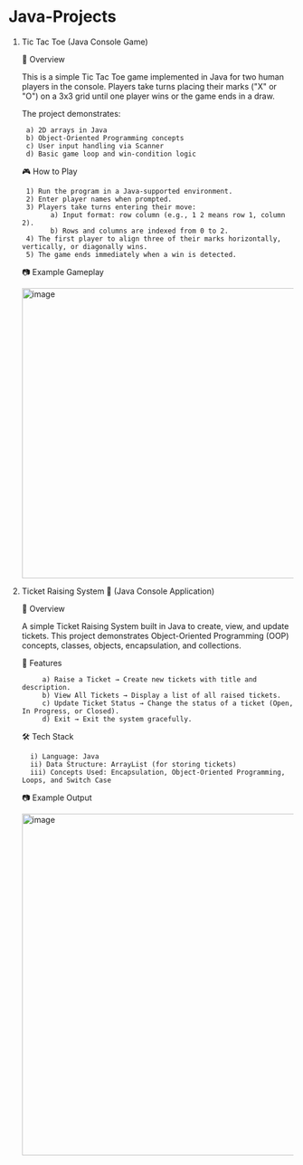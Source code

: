 # Java-Projects

1. Tic Tac Toe (Java Console Game)

   📌 Overview

      This is a simple Tic Tac Toe game implemented in Java for two human players in the console.
   Players take turns placing their marks ("X" or "O") on a 3x3 grid until one player wins or the game ends in a draw.

   The project demonstrates:
   
        a) 2D arrays in Java
        b) Object-Oriented Programming concepts
        c) User input handling via Scanner
        d) Basic game loop and win-condition logic

    🎮 How to Play
   
        1) Run the program in a Java-supported environment.
        2) Enter player names when prompted.
        3) Players take turns entering their move:
              a) Input format: row column (e.g., 1 2 means row 1, column 2).
              b) Rows and columns are indexed from 0 to 2.
        4) The first player to align three of their marks horizontally, vertically, or diagonally wins.
        5) The game ends immediately when a win is detected.


    📷 Example Gameplay
   
      <img width="521" height="513" alt="image" src="https://github.com/user-attachments/assets/e14da01b-e96c-49ab-ade1-69e6f0f60381" />

      <br>

2. Ticket Raising System 🎫 (Java Console Application)
  
   📌 Overview
   
      A simple Ticket Raising System built in Java to create, view, and update tickets.
   This project demonstrates Object-Oriented Programming (OOP) concepts, classes, objects, encapsulation, and collections.

      🚀 Features

            a) Raise a Ticket → Create new tickets with title and description.
            b) View All Tickets → Display a list of all raised tickets.
            c) Update Ticket Status → Change the status of a ticket (Open, In Progress, or Closed).
            d) Exit → Exit the system gracefully.

      🛠️ Tech Stack

         i) Language: Java
         ii) Data Structure: ArrayList (for storing tickets)
         iii) Concepts Used: Encapsulation, Object-Oriented Programming, Loops, and Switch Case

      📷 Example Output

      <img width="694" height="604" alt="image" src="https://github.com/user-attachments/assets/7cfece82-6d2a-434a-9c9b-9f742e91b864" />


   
